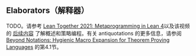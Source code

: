 ## Elaborators（解释器）

TODO。请参考 [Lean Together 2021: Metaprogramming in Lean 4](https://youtu.be/hxQ1vvhYN_U)以及该视频的 [后续内容](https://youtu.be/vy4JWIiiXSY) 了解概述和策略编程。有关 antiquotations 的更多信息，请参阅 [Beyond Notations: Hygienic Macro Expansion for Theorem Proving Languages](https://arxiv.org/pdf/2001.10490.pdf#page=11) 的第4.1节。